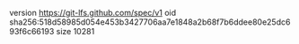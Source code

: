 version https://git-lfs.github.com/spec/v1
oid sha256:518d58985d054e453b3427706aa7e1848a2b68f7b6ddee80e25dc693f6c66193
size 10281
